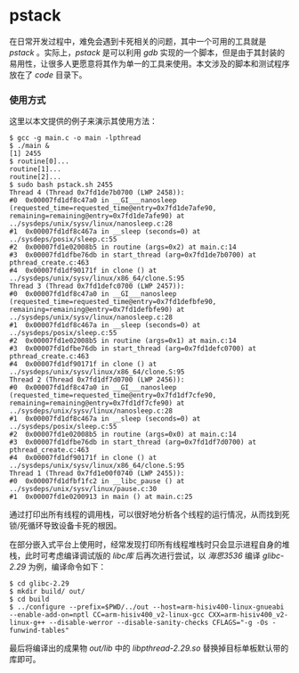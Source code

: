 # pstack

在日常开发过程中，难免会遇到卡死相关的问题，其中一个可用的工具就是 *pstack* 。实际上，*pstack* 是可以利用 *gdb* 实现的一个脚本，但是由于其封装的易用性，让很多人更愿意将其作为单一的工具来使用。本文涉及的脚本和测试程序放在了 *code* 目录下。

### 使用方式

这里以本文提供的例子来演示其使用方法：

```shell
$ gcc -g main.c -o main -lpthread
$ ./main &
[1] 2455
$ routine[0]...
routine[1]...
routine[2]...
$ sudo bash pstack.sh 2455
Thread 4 (Thread 0x7fd1de7b0700 (LWP 2458)):
#0  0x00007fd1df8c47a0 in __GI___nanosleep (requested_time=requested_time@entry=0x7fd1de7afe90, remaining=remaining@entry=0x7fd1de7afe90) at ../sysdeps/unix/sysv/linux/nanosleep.c:28
#1  0x00007fd1df8c467a in __sleep (seconds=0) at ../sysdeps/posix/sleep.c:55
#2  0x00007fd1e02008b5 in routine (args=0x2) at main.c:14
#3  0x00007fd1dfbe76db in start_thread (arg=0x7fd1de7b0700) at pthread_create.c:463
#4  0x00007fd1df90171f in clone () at ../sysdeps/unix/sysv/linux/x86_64/clone.S:95
Thread 3 (Thread 0x7fd1defc0700 (LWP 2457)):
#0  0x00007fd1df8c47a0 in __GI___nanosleep (requested_time=requested_time@entry=0x7fd1defbfe90, remaining=remaining@entry=0x7fd1defbfe90) at ../sysdeps/unix/sysv/linux/nanosleep.c:28
#1  0x00007fd1df8c467a in __sleep (seconds=0) at ../sysdeps/posix/sleep.c:55
#2  0x00007fd1e02008b5 in routine (args=0x1) at main.c:14
#3  0x00007fd1dfbe76db in start_thread (arg=0x7fd1defc0700) at pthread_create.c:463
#4  0x00007fd1df90171f in clone () at ../sysdeps/unix/sysv/linux/x86_64/clone.S:95
Thread 2 (Thread 0x7fd1df7d0700 (LWP 2456)):
#0  0x00007fd1df8c47a0 in __GI___nanosleep (requested_time=requested_time@entry=0x7fd1df7cfe90, remaining=remaining@entry=0x7fd1df7cfe90) at ../sysdeps/unix/sysv/linux/nanosleep.c:28
#1  0x00007fd1df8c467a in __sleep (seconds=0) at ../sysdeps/posix/sleep.c:55
#2  0x00007fd1e02008b5 in routine (args=0x0) at main.c:14
#3  0x00007fd1dfbe76db in start_thread (arg=0x7fd1df7d0700) at pthread_create.c:463
#4  0x00007fd1df90171f in clone () at ../sysdeps/unix/sysv/linux/x86_64/clone.S:95
Thread 1 (Thread 0x7fd1e00f0740 (LWP 2455)):
#0  0x00007fd1dfbf1fc2 in __libc_pause () at ../sysdeps/unix/sysv/linux/pause.c:30
#1  0x00007fd1e0200913 in main () at main.c:25
```

通过打印出所有线程的调用栈，可以很好地分析各个线程的运行情况，从而找到死锁/死循环导致设备卡死的根因。

在部分嵌入式平台上使用时，经常发现打印所有线程堆栈时只会显示进程自身的堆栈，此时可考虑编译调试版的 *libc库* 后再次进行尝试，以 *海思3536* 编译 *glibc-2.29* 为例，编译命令如下：

```shell
$ cd glibc-2.29
$ mkdir build/ out/
$ cd build
$ ../configure --prefix=$PWD/../out --host=arm-hisiv400-linux-gnueabi --enable-add-on=nptl CC=arm-hisiv400_v2-linux-gcc CXX=arm-hisiv400_v2-linux-g++ --disable-werror --disable-sanity-checks CFLAGS="-g -Os -funwind-tables"
```

最后将编译出的成果物 *out/lib* 中的 *libpthread-2.29.so* 替换掉目标单板默认带的库即可。

